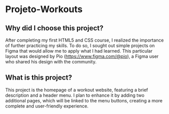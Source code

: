 # Projeto-Workouts

## Why did I choose this project?

After completing my first HTML5 and CSS course, I realized the importance of further practicing my skills. To do so, I sought out simple projects on Figma that would allow me to apply what I had learned.
This particular layout was designed by Pio (https://www.figma.com/@pio), a Figma user who shared his design with the community.

## What is this project?

This project is the homepage of a workout website, featuring a brief description and a header menu.
I plan to enhance it by adding two additional pages, which will be linked to the menu buttons, creating a more complete and user-friendly experience.

